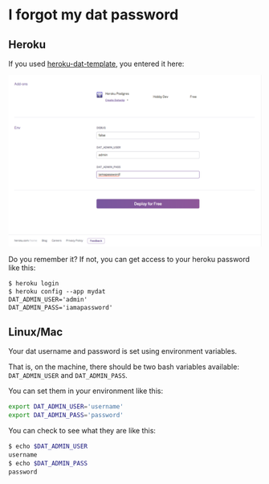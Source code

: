# I forgot my dat password

## Heroku

If you used [heroku-dat-template](http://github.com/bmpvieira/heroku-dat-template), you entered it here:

![password-enter](https://raw.githubusercontent.com/bmpvieira/heroku-dat-template/master/screens/password-enter.png)

Do you remember it? If not, you can get access to your heroku password like this:

  ```
  $ heroku login
  $ heroku config --app mydat
  DAT_ADMIN_USER='admin'
  DAT_ADMIN_PASS='iamapassword'
  ```

## Linux/Mac

Your dat username and password is set using environment variables.

That is, on the machine, there should be two bash variables available: `DAT_ADMIN_USER` and `DAT_ADMIN_PASS`.

You can set them in your environment like this:
```bash
export DAT_ADMIN_USER='username'
export DAT_ADMIN_PASS='password'
```

You can check to see what they are like this:

```bash
$ echo $DAT_ADMIN_USER
username
$ echo $DAT_ADMIN_PASS
password
```